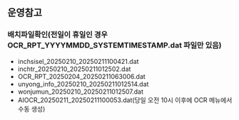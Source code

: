 ## 운영참고

### 배치파일확인(전일이 휴일인 경우 OCR_RPT_YYYYMMDD_SYSTEMTIMESTAMP.dat 파일만 있음)
* inchsisel_20250210_20250211100421.dat
* inchtr_20250210_20250211012502.dat
* OCR_RPT_20250204_20250211063006.dat
* unyong_info_20250210_20250211012514.dat
* wonjumun_20250210_20250211012507.dat
* AIOCR_20250211_20250211100053.dat(당일 오전 10시 이후에 OCR 메뉴에서 수동 생성)
 



